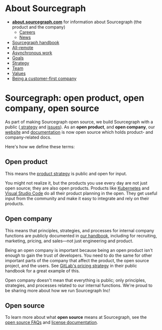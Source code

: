 # About Sourcegraph

- [**about.sourcegraph.com**](https://about.sourcegraph.com) for information about Sourcegraph (the product and the company)
  - [Careers](https://boards.greenhouse.io/sourcegraph91)
  - [News](https://about.sourcegraph.com/news)
- [Sourcegraph handbook](../index.md#company)
- [All-remote](remote/index.md)
- [Asynchronous work](asynchronous-communication.md)
- [Goals](../strategy-goals/goals/index.md)
- [Strategy](../strategy-goals/strategy/index.md)
- [Team](../team/index.md)
- [Values](values.md)
- [Being a customer-first company](customer-first.md)

# Sourcegraph: open product, open company, open source

As part of making Sourcegraph open source, we build Sourcegraph with a public ([ strategy](../strategy-goals/strategy/index.md) and [issues](http://github.com/sourcegraph/sourcegraph/issues/)). As an **open product**, and **open company**, our [website](https://github.com/sourcegraph/about) and [documentation](https://github.com/sourcegraph/sourcegraph/tree/master/doc) is now open source which holds product- and company-related docs.

Here's how we define these terms:

## Open product

This means the [product strategy](../strategy-goals/strategy/index.md) is public and open for input.

You might not realize it, but the products you use every day are not just open source; they are also open products. Products like [Kubernetes](https://github.com/kubernetes/kubernetes/milestones?direction=asc&sort=due_date) and [Visual Studio Code](https://github.com/Microsoft/vscode/wiki/Iteration-Plans) do all their product planning in the open. They get useful input from the community and make it easy to integrate and rely on their products.

## Open company

This means that principles, strategies, and processes for internal company functions are publicly documented in [our handbook](../index.md), including for recruiting, marketing, pricing, and sales—not just engineering and product.

Being an open company is important because being an open product isn't enough to gain the trust of developers. You need to do the same for other important parts of the company that affect the product, the open source project, and the users. See [GitLab's pricing strategy](https://about.gitlab.com/handbook/product/pricing/) in their public handbook for a great example of this.

Open company doesn't mean that everything is public; only principles, strategies, and processes related to our internal functions. We're proud to be sharing more about how we run Sourcegraph Inc!

## Open source

To learn more about what **open source** means at Sourcegraph, see the [open source FAQs](../community/faq.md) and [license documentation](https://github.com/sourcegraph/sourcegraph#license).

